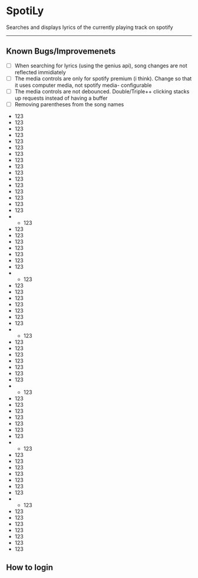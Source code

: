 # SpotiLy
Searches and displays lyrics of the currently playing track on spotify

________________

## Known Bugs/Improvemenets
- [ ] When searching for lyrics (using the genius api), song changes are not reflected immidiately
- [ ] The media controls are only for spotify premium (i think). Change so that it uses computer media, not spotify media- configurable
- [ ] The media controls are not debounced. Double/Triple++ clicking stacks up requests instead of having a buffer
- [ ] Removing parentheses from the song names
- 123
- 123
- 123
- 123
- 123
- 123
- 123
- 123
- 123
- 123
- 123
- 123
- 123
- 123
- 123
- 123
- - 123
- 123
- 123
- 123
- 123
- 123
- 123
- 123
- - 123
- 123
- 123
- 123
- 123
- 123
- 123
- 123
- - 123
- 123
- 123
- 123
- 123
- 123
- 123
- 123
- - 123
- 123
- 123
- 123
- 123
- 123
- 123
- 123
- - 123
- 123
- 123
- 123
- 123
- 123
- 123
- 123
- - 123
- 123
- 123
- 123
- 123
- 123
- 123
- 123
## How to login